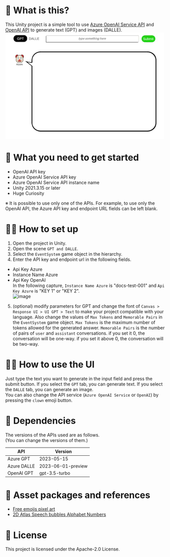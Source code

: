 # 🤔 What is this?
This Unity project is a simple tool to use [Azure OpenAI Service API](https://azure.microsoft.com/en-us/products/ai-services/openai-service) and [OpenAI API](https://openai.com) to generate text (GPT) and images (DALLE).  
![UI](UI.GIF)  

# 💨 What you need to get started
- OpenAI API key  
- Azure OpenAI Service API key  
- Azure OpenAI Service API instance name  
- Unity 2021.3.15 or later  
- Huge Curiosity

※ It is possible to use only one of the APIs. For example, to use only the OpenAI API, the Azure API key and endpoint URL fields can be left blank.  

# 🕵️‍♂️ How to set up
1. Open the project in Unity.  
2. Open the scene `GPT and DALLE`.  
3. Select the `EventSystem` game object in the hierarchy.  
4. Enter the API key and endpoint url in the following fields.  
  - Api Key Azure  
  - Instance Name Azure  
  - Api Key OpenAI  
  In the following capture, `Instance Name Azure` is "docs-test-001" and `Api Key Azure` is "KEY 1" or "KEY 2".  
  ![image](https://learn.microsoft.com/en-us/azure/ai-services/openai/media/quickstarts/endpoint.png#lightbox)  
5. (optional) modify parameters for GPT and change the font of `Canvas > Response UI > UI GPT > Text` to make your project compatible with your language. Also change the values of `Max Tokens` and `Memorable Pairs` in the `EventSystem` game object. `Max Tokens` is the maximum number of tokens allowed for the generated answer. `Memorable Pairs` is the number of pairs of `user` and `assistant` conversations. if you set it 0, the conversation will be one-way. if you set it above 0, the conversation will be two-way.  

# 👩‍💻 How to use the UI
Just type the text you want to generate in the input field and press the submit button. If you select the `GPT` tab, you can generate text. If you select the `DALLE` tab, you can generate an image.  
You can also change the API service (`Azure OpenAI Service` or `OpenAI`) by pressing the `clown` emoji button.  

# 👀 Dependencies
The versions of the APIs used are as follows.  
(You can change the versions of them.)  

| API | Version |
| --- | --- |
| Azure GPT | 2023-05-15 |
| Azure DALLE | 2023-06-01-preview |
| OpenAI GPT | gpt-3.5-turbo |

# 📕 Asset packages and references
- [Free emojis pixel art](https://assetstore.unity.com/packages/2d/gui/icons/free-emojis-pixel-art-231243)  
- [2D Atlas Speech bubbles Alphabet Numbers](https://assetstore.unity.com/packages/2d/environments/2d-atlas-speech-bubbles-alphabet-numbers-88398)  

# 📄 License
This project is licensed under the Apache-2.0 License.
